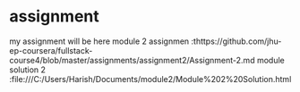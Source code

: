 # assignment
my assignment will be here
  module 2 assignmen :thttps://github.com/jhu-ep-coursera/fullstack-course4/blob/master/assignments/assignment2/Assignment-2.md
module solution 2 :file:///C:/Users/Harish/Documents/module2/Module%202%20Solution.html
